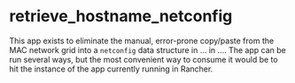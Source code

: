 # retrieve_hostname_netconfig

This app exists to eliminate the manual, error-prone copy/paste from the MAC network grid into a `netconfig` data structure in ... in .... The app can be run several ways, but the most convenient way to consume it would be to hit the instance of the app currently running in Rancher.
